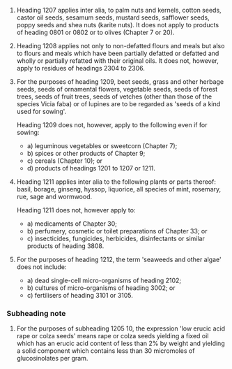 1. Heading 1207 applies inter alia, to palm nuts and kernels, cotton seeds, castor oil seeds, sesamum seeds, mustard seeds, safflower seeds, poppy seeds and shea nuts (karite nuts). It does not apply to products of heading 0801 or 0802 or to olives (Chapter 7 or 20).

2. Heading 1208 applies not only to non-defatted flours and meals but also to flours and meals which have been partially defatted or defatted and wholly or partially refatted with their original oils. It does not, however, apply to residues of headings 2304 to 2306.

3. For the purposes of heading 1209, beet seeds, grass and other herbage seeds, seeds of ornamental flowers, vegetable seeds, seeds of forest trees, seeds of fruit trees, seeds of vetches (other than those of the species Vicia faba) or of lupines are to be regarded as 'seeds of a kind used for sowing'.

	Heading 1209 does not, however, apply to the following even if for sowing:

	- a) leguminous vegetables or sweetcorn (Chapter 7);
	- b) spices or other products of Chapter 9;
	- c) cereals (Chapter 10); or
	- d) products of headings 1201 to 1207 or 1211.

4. Heading 1211 applies inter alia to the following plants or parts thereof: basil, borage, ginseng, hyssop, liquorice, all species of mint, rosemary, rue, sage and wormwood.

	Heading 1211 does not, however apply to:
	
	- a) medicaments of Chapter 30;
	- b) perfumery, cosmetic or toilet preparations of Chapter 33; or
	- c) insecticides, fungicides, herbicides, disinfectants or similar products of heading 3808.

5. For the purposes of heading 1212, the term 'seaweeds and other algae' does not include:

	- a) dead single-cell micro-organisms of heading 2102;
	- b) cultures of micro-organisms of heading 3002; or
	- c) fertilisers of heading 3101 or 3105.

### Subheading note

1. For the purposes of subheading 1205 10, the expression 'low erucic acid rape or colza seeds' means rape or colza seeds yielding a fixed oil which has an erucic acid content of less than 2% by weight and yielding a solid component which contains less than 30 micromoles of glucosinolates per gram.
